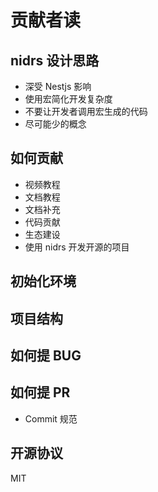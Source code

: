 
# 贡献者读

## nidrs 设计思路

- 深受 Nestjs 影响
- 使用宏简化开发复杂度
- 不要让开发者调用宏生成的代码
- 尽可能少的概念

## 如何贡献

- 视频教程
- 文档教程
- 文档补充
- 代码贡献
- 生态建设
- 使用 nidrs 开发开源的项目

## 初始化环境

## 项目结构

## 如何提 BUG

## 如何提 PR

- Commit 规范

## 开源协议

MIT